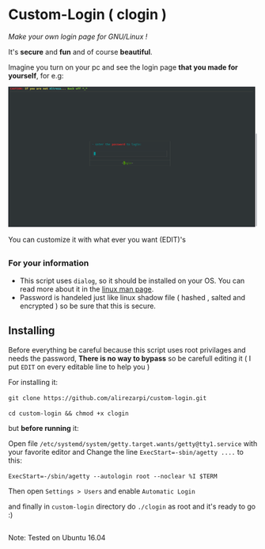 # Custom-Login ( clogin )
*Make your own login page for GNU/Linux !*

It's **secure** and **fun** and of course **beautiful**.

Imagine you turn on your pc and see the login page **that you made for yourself**, for e.g:

![ alt text ]( ./login.png "damn beautiful :)")

You can customize it with what ever you want (EDIT)'s
##
### For your information
* This script uses `dialog`, so it should be installed on your OS. You can read more about it in the [linux man page](https://linux.die.net/man/1/dialog).
* Password is handeled just like linux shadow file ( hashed , salted and encrypted ) so be sure that this is secure.

##
## Installing
Before everything be careful because this script uses root privilages and needs the password, **There is no way to bypass**
so be carefull editing it ( I put `EDIT` on every editable line to help you )

For installing it:

`git clone https://github.com/alirezarpi/custom-login.git`

`cd custom-login && chmod +x clogin`

but **before running** it:

Open file `/etc/systemd/system/getty.target.wants/getty@tty1.service` with your favorite editor and
Change the line `ExecStart=-sbin/agetty ....` to this:

``
ExecStart=-/sbin/agetty --autologin root --noclear %I $TERM
``

Then open `Settings > Users` and enable `Automatic Login`

and finally in ``custom-login`` directory do `./clogin` as root and it's ready to go :)

##

Note: Tested on Ubuntu 16.04
